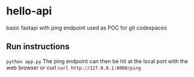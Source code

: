 # hello-api
basic fastapi with ping endpoint used as POC for git codespaces

## Run instructions
`python app.py`
The ping endpoint can then be hit at the local port with the web browser or curl
`curl http://127.0.0.1:8000/ping`
